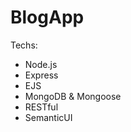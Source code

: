 # BlogApp

Techs:
  - Node.js
  - Express
  - EJS
  - MongoDB & Mongoose
  - RESTful
  - SemanticUI
